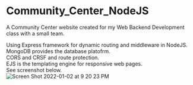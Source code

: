 # Community_Center_NodeJS
A Community Center website created for my Web Backend Development class with a small team.

Using Express framework for dynamic routing and middleware in NodeJS.<br>
MongoDB provides the database platofrm.<br>
CORS and CRSF and route protection.<br>
EJS is the templating engine for responsive web pages.<br>
See screenshot below. <br>
![Screen Shot 2022-01-02 at 9 20 23 PM](https://user-images.githubusercontent.com/50272834/147899478-4cfa8d08-41ee-4f42-882b-b83a5c47f134.png)
